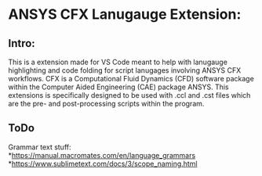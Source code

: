 # ANSYS CFX Lanugauge Extension:

## Intro:
This is a extension made for VS Code meant to help with lanugauge highlighting and code folding for script lanugages involving ANSYS CFX workflows. CFX is a Computational Fluid Dynamics (CFD) software package within the Computer Aided Engineering (CAE) package ANSYS. This extensions is specifically designed to be used with .ccl and .cst files which are the pre- and post-processing scripts within the program.

## ToDo
Grammar text stuff: 
    *https://manual.macromates.com/en/language_grammars
    *https://www.sublimetext.com/docs/3/scope_naming.html
        

